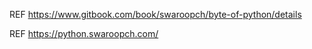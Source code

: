 

REF https://www.gitbook.com/book/swaroopch/byte-of-python/details

REF https://python.swaroopch.com/


